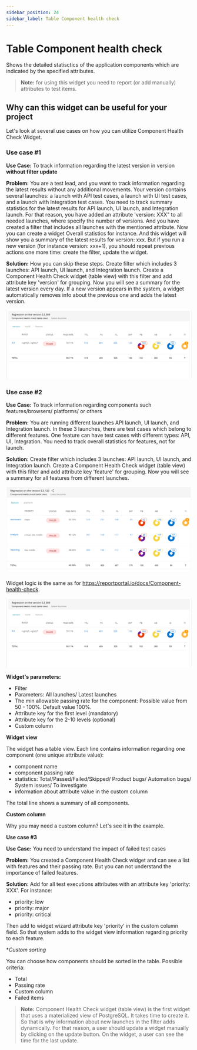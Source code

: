 ```yaml
---
sidebar_position: 24
sidebar_label: Table Component health check
---
```


# Table Component health check

Shows the detailed statisctics of the application components which are indicated by the specified attributes.

>**Note:** for using this widget you need to report (or add manually) attributes to test items.

## Why can this widget can be useful for your project

Let's look at several use cases on how you can utilize Component Health Check Widget.

### Use case #1

**Use Case:** To track information regarding the latest version in version **without filter update**

**Problem:** You are a test lead, and you want to track information regarding the latest results without any additional movements. Your version contains several launches: a launch with API test cases, a launch with UI test cases, and a launch with Integration test cases.
You need to track summary statistics for the latest results for API launch, UI launch, and Integration launch.
For that reason, you have added an attribute 'version: XXX" to all needed launches, where specify the number of versions. And you have created a filter that includes all launches with the mentioned attribute.
Now you can create a widget Overall statistics for instance. And this widget will show you a summary of the latest results for version: xxx.
But if you run a new version (for instance version: xxx+1), you should repeat previous actions one more time: create the filter, update the widget.

**Solution:** How you can skip these steps. Create filter which includes 3 launches: API launch, UI launch, and Integration launch. Create a Component Health Check widget (table view) with this filter and add attribute key 'version' for grouping. Now you will see a summary for the latest version every day. If a new version appears in the system, a widget automatically removes info about the previous one and adds the latest version.

![ComponentHEalthCheckWidgetversion](img/widget-types/ComponentHealthCheckTableBuild.png)

### Use case #2

**Use Case:** To track information regarding components such features/browsers/ platforms/ or others

**Problem:** You are running different launches API launch, UI launch, and Integration launch. In these 3 launches, there are test cases which belong to different features. One feature can have test cases with different types: API, UI, Integration. You need to track overall statistics for features, not for launch.

**Solution:** Create filter which includes 3 launches: API launch, UI launch, and Integration launch. Create a Component Health Check widget (table view) with this filter and add attribute key 'feature' for grouping. Now you will see a summary for all features from different launches.

![ComponentHEalthCheckWidgetversion](img/widget-types/ComponentHealthCheckTableFeature.png)

Widget logic is the same as for https://reportportal.io/docs/Component-health-check.

[![ComponentHEalthCheckWidgetversion](img/widget-types/ComponentHealthCheckTableBuild.png)](https://youtu.be/uRCpA7zivZU)

**Widget's parameters:**

- Filter
- Parameters: All launches/ Latest launches
- The min allowable passing rate for the component: Possible value from 50 - 100%. Default value 100%.
- Attribute key for the first level (mandatory)
- Attribute key for the 2-10 levels (optional)
- Custom column

**Widget view**

The widget has a table view. Each line contains information regarding one component (one unique attribute value):

- component name
- component passing rate
- statistics: Total/Passed/Failed/Skipped/ Product bugs/ Automation bugs/ System issues/ To investigate
- information about attribute value in the custom column

The total line shows a summary of all components.

**Custom column**

Why you may need a custom column? Let's see it in the example.

**Use case #3**

**Use Case:** You need to understand the impact of failed test cases

**Problem:** You created a Component Health Check widget and can see a list with features and their passing rate. But you can not understand the importance of failed features.

**Solution:** Add for all test executions attributes with an attribute key 'priority: XXX'. For instance:
- priority: low
- priority: major
- priority: critical

Then add to widget wizard attribute key 'priority' in the custom column field.
So that system adds to the widget view information regarding priority to each feature.

**Custom sorting*

You can choose how components should be sorted in the table.
Possible criteria:

* Total
* Passing rate
* Custom column
* Failed items

> **Note:** Component Health Check widget (table view) is the first widget that uses a materialized view of PostgreSQL. It takes time to create it. So that is why information about new launches in the filter adds dynamically. For that reason, a user should update a widget manually by сlicking on the update button. On the widget, a user can see the time for the last update.
